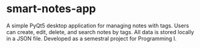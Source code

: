 # smart-notes-app
A simple PyQt5 desktop application for managing notes with tags. Users can create, edit, delete, and search notes by tags. All data is stored locally in a JSON file. Developed as a semestral project for Programming I.
